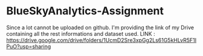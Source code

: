 # BlueSkyAnalytics-Assignment
Since a lot cannot be uploaded on github. I'm providing the link of my Drive containing all the rest informations and dataset used.
LINK : https://drive.google.com/drive/folders/1UcmD2Sre3xpGg2Ls61G5kHLvR5F1IPuO?usp=sharing
